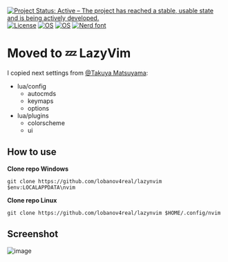 [![Project Status: Active – The project has reached a stable, usable state and is being actively developed.](https://www.repostatus.org/badges/latest/active.svg)](https://www.repostatus.org/#active)
[![License](https://img.shields.io/badge/License-MIT-blue.svg)](https://opensource.org/license/mit/)
[![OS](https://img.shields.io/badge/OS-Windows-yellow.svg)](https://www.microsoft.com/en-us/windows?r=1)
[![OS](https://img.shields.io/badge/OS-Linux-yellow.svg)](https://www.linux.org/)
[![Nerd font](https://img.shields.io/badge/Nerd_font-JetBrainsMono-purple.svg)](https://www.jetbrains.com/lp/mono/)

# Moved to 💤 LazyVim

I copied next settings from [@Takuya Matsuyama](https://github.com/craftzdog):

- lua/config
  - autocmds
  - keymaps
  - options
- lua/plugins
  - colorscheme
  - ui

## How to use

**Clone repo Windows**

```shell
git clone https://github.com/lobanov4real/lazynvim $env:LOCALAPPDATA\nvim
```

**Clone repo Linux**

```shell
git clone https://github.com/lobanov4real/lazynvim $HOME/.config/nvim
```

## Screenshot

![image](https://github.com/lobanov4real/lazynvim/assets/110660329/507c168e-35a0-4bef-bf19-4713d9d1e19e)

